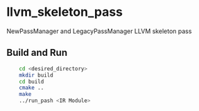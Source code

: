 # llvm_skeleton_pass

NewPassManager and LegacyPassManager LLVM skeleton pass

## Build and Run

```sh
    cd <desired_directory>
    mkdir build
    cd build
    cmake ..
    make
    ../run_pash <IR Module>
```
